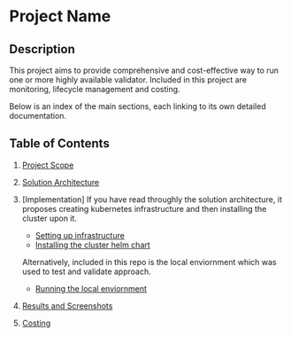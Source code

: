 # Project Name

## Description
This project aims to provide comprehensive and cost-effective way to run one or more highly available validator. Included in this project are monitoring, lifecycle management and costing.

Below is an index of the main sections, each linking to its own detailed documentation.

## Table of Contents
1. [Project Scope](project-scope/README.md)
2. [Solution Architecture](solution-architecture/README.md)
3. [Implementation]
   If you have read throughly the solution architecture, it proposes creating kubernetes infrastructure and then installing the cluster upon it.
   - [Setting up infrastructure](/infrastructure/terraform/README.md)
   - [Installing the cluster helm chart](/helm/ha-validator-cluster/README.md)
   
   Alternatively, included in this repo is the local enviornment which was used to test and validate approach.
   - [Running the local enviornment](/local/charon-distributed-validator-cluster/README.md)
4. [Results and Screenshots](/results/README.md)
5. [Costing](/costing/README.md)

